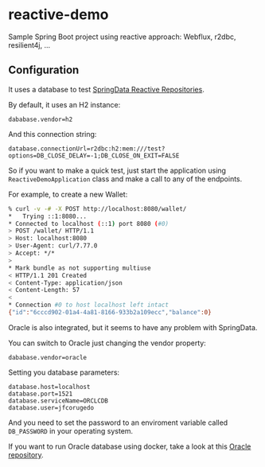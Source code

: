 # reactive-demo
Sample Spring Boot project using reactive approach: Webflux, r2dbc, resilient4j, ...

## Configuration

It uses a database to test [SpringData Reactive Repositories](https://docs.spring.io/spring-data/r2dbc/docs/1.3.3/reference/html/#reference).

By default, it uses an H2 instance:

```
dababase.vendor=h2
```

And this connection string:

```
database.connectionUrl=r2dbc:h2:mem:///test?options=DB_CLOSE_DELAY=-1;DB_CLOSE_ON_EXIT=FALSE
```

So if you want to make a quick test, just start the application using `ReactiveDemoApplication` class and make a call to any of the endpoints.

For example, to create a new Wallet:

```sh
% curl -v -# -X POST http://localhost:8080/wallet/
*   Trying ::1:8080...
* Connected to localhost (::1) port 8080 (#0)
> POST /wallet/ HTTP/1.1
> Host: localhost:8080
> User-Agent: curl/7.77.0
> Accept: */*
> 
* Mark bundle as not supporting multiuse
< HTTP/1.1 201 Created
< Content-Type: application/json
< Content-Length: 57
< 
* Connection #0 to host localhost left intact
{"id":"6cccd902-01a4-4a81-8166-933b2a109ecc","balance":0}
```

Oracle is also integrated, but it seems to have any problem with SpringData.

You can switch to Oracle just changing the vendor property:

```
dababase.vendor=oracle
```

Setting you database parameters:
```
database.host=localhost
database.port=1521
database.serviceName=ORCLCDB
database.user=jfcorugedo
```
And you need to set the password to an enviroment variable called `DB_PASSWORD` in your operating system.

If you want to run Oracle database using docker, take a look at this [Oracle repository](https://github.com/oracle/docker-images/blob/main/OracleDatabase/SingleInstance/README.md).
